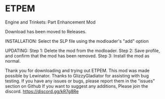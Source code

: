 # ETPEM
Engine and Trinkets: Part Enhancement Mod

Download has been moved to Releases.

INSTALLATION:
Select the SLP file using the modloader's "add" option

UPDATING:
Step 1: Delete the mod from the modloader.
Step 2: Save profile, and confirm that the mod has been removed.
Step 3: Install the mod as normal.

Thank you for downloading and trying out ETPEM.
This mod was made possible by Lewinator.
Thanks to GlizzyGladiator for assisting with bug testing.
If you have any issues or bugs, please report them in the "issues" section on Github
If you want to suggest any additions, Please join the discord. https://discord.gg/kR7g8Re


